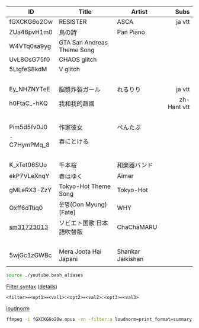 <!--
https://wiki.archlinux.org/index.php/Youtube-dl
https://www.stefaanlippens.net/audio_conversion_execution_speed_comparison_of_SoX_FFmpeg_MPlayer/
http://linux-audio.4202.n7.nabble.com/Resampling-SOX-vs-FFmpeg-td108394.html
http://normalize.nongnu.org/
https://gist.github.com/lightrush/4fc5b36e01db8fae534b0ea6c16e347f
https://askubuntu.com/questions/246242/how-to-normalize-sound-in-mp3-files
https://superuser.com/questions/23156/linux-audio-tools-is-there-a-way-to-normalize-the-volume-of-ogg-files
https://github.com/slhck/ffmpeg-normalize
https://github.com/kepstin/opusgain
https://stackoverflow.com/questions/25569180/ffmpeg-convert-without-loss-quality
https://wiki.hydrogenaud.io/index.php?title=ReplayGain
http://wiki.hydrogenaud.io/index.php?title=ReplayGain_specification

[SVG](https://www.opensymbols.org/symbols/noun-project/music-789d0de6?id=35928dan)

![SVG](https://d18vdu4p71yql0.cloudfront.net/libraries/noun-project/Music-24b69f41d0.svg)

-->

|ID|Title|Artist|Subs|
|-|-|-|-:|
|fGXCKG6o2Ow|RESISTER|ASCA|ja vtt|
|ZUa46pvH1m0|鳥の詩|Pan Piano||
|W4VTq0sa9yg|GTA San Andreas Theme Song|||
|UvL8OsG75f0|CHAOS glitch|||
|5LtgfeS8kdM|V glitch|||
|&nbsp;||||
|Ey_NHZNYTeE|脳漿炸裂ガール|れるりり|ja vtt|
|h0FtaC_-hKQ|我和我的趙國||zh-Hant vtt|
|&nbsp;||||
|Pim5d5fv0J0|作家彼女|ぺんたぶ||
|-C7HymPMq_8|春にとける|||
|&nbsp;||||
|K_xTet06SUo|千本桜|和楽器バンド||
|ekP7VLeXnqY|春はゆく|Aimer||
|gMLeRX3-ZzY|Tokyo-Hot Theme Song|Tokyo-Hot||
|Oxff6dTtiq0|운명(Oon Myung)[Fate]|WHY||
|[sm31723013](https://www.nicovideo.jp/watch/sm31723013)|ソビエト国歌 日本語吹替版|ChaChaMARU||
|&nbsp;||||
|5wjGc1zGWBc|Mera Joota Hai Japani|Shankar Jaikishan||
|||||

<!--
|||||
-->

```bash
source ./youtube.bash_aliases
```

[Filter syntax](https://trac.ffmpeg.org/wiki/FilteringGuide#Filtersyntax) ([details](http://ffmpeg.org/ffmpeg-filters.html#Filtergraph-syntax-1))

```
<filter>=<opt1>=<val1>:<opt2>=<val2>:<opt3>=<val3>
```

[loudnorm](https://ffmpeg.org/ffmpeg-filters.html#loudnorm)

```bash
ffmpeg -i fGXCKG6o2Ow.opus -vn -filter:a loudnorm=print_format=summary tmp.opus
```